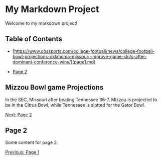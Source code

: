 # My Markdown Project

Welcome to my markdown project!

## Table of Contents
- [https://www.cbssports.com/college-football/news/college-football-bowl-projections-oklahoma-missouri-improve-game-slots-after-dominant-conference-wins/](page1.md)
  
- [Page 2](page2.md)

## Mizzou Bowl game Projections
In the SEC, Missouri after beating Tennessee 36-7, Mizzou is projected to be in the Citrus Bowl, while Tennessee is slotted for the Gator Bowl. 

[Next: Page 2](page2.md)

## Page 2
Some content for page 2.

[Previous: Page 1](page1.md)
